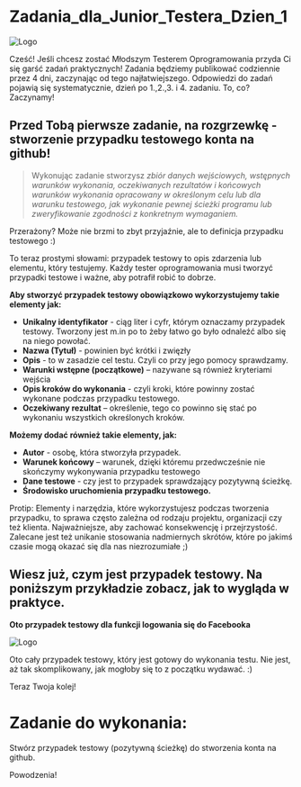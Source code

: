 
# Zadania_dla_Junior_Testera_Dzien_1


<img alt="Logo" src="https://testuj.pl/wp-content/uploads/2018/07/testujpl_logo.png">

Cześć! 
Jeśli chcesz zostać Młodszym Testerem Oprogramowania przyda Ci się garść zadań praktycznych! 
Zadania będziemy publikować codziennie przez 4 dni, zaczynając od tego najłatwiejszego. 
Odpowiedzi do zadań pojawią się systematycznie, dzień po 1.,2.,3. i 4. zadaniu.
To, co? Zaczynamy!



## Przed Tobą pierwsze zadanie, na rozgrzewkę - stworzenie przypadku testowego konta na github!  

> Wykonując zadanie stworzysz *zbiór danych wejściowych, wstępnych warunków wykonania, oczekiwanych rezultatów i końcowych warunków  wykonania opracowany w określonym celu lub dla warunku testowego, jak wykonanie pewnej ścieżki programu lub zweryfikowanie zgodności z konkretnym wymaganiem.* 


Przerażony?
Może nie brzmi to zbyt przyjaźnie, ale to definicja przypadku testowego :)

To teraz prostymi słowami: przypadek testowy to opis zdarzenia lub elementu, który testujemy. Każdy tester oprogramowania musi tworzyć przypadki testowe i ważne, aby potrafił robić to dobrze.



**Aby stworzyć przypadek testowy obowiązkowo wykorzystujemy takie elementy jak:**

* **Unikalny identyfikator** - ciąg liter i cyfr, którym oznaczamy przypadek testowy. Tworzony jest m.in po to żeby łatwo go było odnaleźć albo się na niego powołać.
* **Nazwa (Tytuł)**  - powinien być krótki i zwięzły 
* **Opis** - to w zasadzie cel testu. Czyli co przy jego pomocy sprawdzamy.  
* **Warunki wstępne (początkowe)** – nazywane są również kryteriami wejścia
* **Opis kroków do wykonania** - czyli kroki, które powinny zostać wykonane podczas przypadku testowego.
* **Oczekiwany rezultat** – określenie, tego co powinno się stać po wykonaniu wszystkich określonych kroków.


**Możemy dodać również takie elementy, jak:**

* **Autor** - osobę, która stworzyła przypadek.
* **Warunek końcowy** – warunek, dzięki któremu przedwcześnie nie skończymy wykonywania przypadku testowego
* **Dane testowe** - czy jest to przypadek sprawdzający pozytywną ścieżkę.
* **Środowisko uruchomienia przypadku testowego.**

 
Protip: Elementy i narzędzia, które wykorzystujesz podczas tworzenia przypadku, to sprawa często zależna od rodzaju projektu, organizacji czy też klienta. Najważniejsze, aby zachować konsekwencję i przejrzystość. Zalecane jest też unikanie stosowania nadmiernych skrótów, które po jakimś czasie mogą okazać się dla nas niezrozumiałe ;)



## Wiesz już, czym jest przypadek testowy. Na poniższym przykładzie zobacz, jak to wygląda w praktyce.



**Oto przypadek testowy dla funkcji logowania się do Facebooka**

<img alt="Logo" src="https://testuj.pl/wp-content/uploads/2018/07/przypadek-testowy-testuj.jpg">



Oto cały przypadek testowy, który jest gotowy do wykonania testu.
Nie jest, aż tak skomplikowany, jak mogłoby się to z początku wydawać. :)

Teraz Twoja kolej!

# Zadanie do wykonania:
Stwórz przypadek testowy (pozytywną ścieżkę) do stworzenia konta na github.  

Powodzenia!

